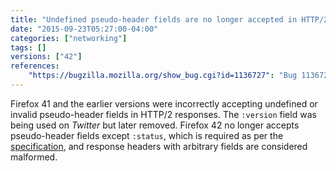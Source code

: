 ```yaml
---
title: "Undefined pseudo-header fields are no longer accepted in HTTP/2"
date: "2015-09-23T05:27:00-04:00"
categories: ["networking"]
tags: []
versions: ["42"]
references:
    "https://bugzilla.mozilla.org/show_bug.cgi?id=1136727": "Bug 1136727 - Firefox accepts undefined or invalid pseudo-header fields in HTTP/2"
---
```

Firefox 41 and the earlier versions were incorrectly accepting undefined or invalid pseudo-header fields in HTTP/2 responses. The `:version` field was being used on *Twitter* but later removed. Firefox 42 no longer accepts pseudo-header fields except `:status`, which is required as per the [specification](https://http2.github.io/http2-spec/index.html#HttpResponse), and response headers with arbitrary fields are considered malformed.
